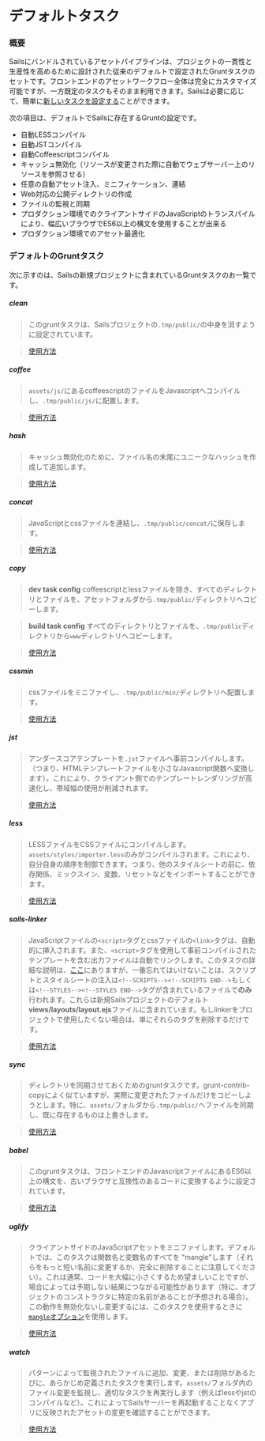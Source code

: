 # デフォルトタスク

### 概要

Sailsにバンドルされているアセットパイプラインは、プロジェクトの一貫性と生産性を高めるために設計された従来のデフォルトで設定されたGruntタスクのセットです。フロントエンドのアセットワークフロー全体は完全にカスタマイズ可能ですが、一方既定のタスクもそのまま利用できます。Sailsは必要に応じて、簡単に[新しいタスクを設定する](https://sailsjs.com/documentation/concepts/assets/task-automation#?task-configuration)ことができます。

次の項目は、デフォルトでSailsに存在するGruntの設定です。
- 自動LESSコンパイル
- 自動JSTコンパイル
- 自動Coffeescriptコンパイル
- キャッシュ無効化（リソースが変更された際に自動でウェブサーバー上のリソースを参照させる）
- 任意の自動アセット注入、ミニフィケーション、連結
- Web対応の公開ディレクトリの作成
- ファイルの監視と同期
- プロダクション環境でのクライアントサイドのJavaScriptのトランスパイルにより、幅広いブラウザでES6以上の構文を使用することが出来る
- プロダクション環境でのアセット最適化


### デフォルトのGruntタスク

次に示すのは、Sailsの新規プロジェクトに含まれているGruntタスクのお一覧です。

##### clean

> このgruntタスクは、Sailsプロジェクトの`.tmp/public/`の中身を消すように設定されています。

> [使用方法](https://github.com/gruntjs/grunt-contrib-clean)

##### coffee

> `assets/js/`にあるcoffeescriptのファイルをJavascriptへコンパイルし、`.tmp/public/js/`に配置します。

> [使用方法](https://github.com/gruntjs/grunt-contrib-coffee)

##### hash

> キャッシュ無効化のために、ファイル名の末尾にユニークなハッシュを作成して追加します。

> [使用方法](https://github.com/jgallen23/grunt-hash/tree/0.5.0#grunt-hash)

##### concat

> JavaScriptとcssファイルを連結し、`.tmp/public/concat/`に保存します。

> [使用方法](https://github.com/gruntjs/grunt-contrib-concat)

##### copy

> **dev task config**
> coffeescriptとlessファイルを除き、すべてのディレクトリとファイルを、アセットフォルダから`.tmp/public/`ディレクトリへコピーします。

> **build task config**
> すべてのディレクトリとファイルを、`.tmp/public`ディレクトリから`www`ディレクトリへコピーします。

> [使用方法](https://github.com/gruntjs/grunt-contrib-copy)

##### cssmin

> cssファイルをミニファイし、`.tmp/public/min/`ディレクトリへ配置します。

> [使用方法](https://github.com/gruntjs/grunt-contrib-cssmin)

##### jst

> アンダースコアテンプレートを`.jst`ファイルへ事前コンパイルします。（つまり、HTMLテンプレートファイルを小さなJavascript関数へ変換します）。これにより、クライアント側でのテンプレートレンダリングが高速化し、帯域幅の使用が削減されます。

> [使用方法](https://github.com/gruntjs/grunt-contrib-jst)

##### less

> LESSファイルをCSSファイルにコンパイルします。`assets/styles/importer.less`のみがコンパイルされます。これにより、自分自身の順序を制御できます。つまり、他のスタイルシートの前に、依存関係、ミックスイン、変数、リセットなどをインポートすることができます。

> [使用方法](https://github.com/gruntjs/grunt-contrib-less)

##### sails-linker

> JavaScriptファイルの`<script>`タグとcssファイルの`<link>`タグは、自動的に挿入されます。また、`<script>`タグを使用して事前コンパイルされたテンプレートを含む出力ファイルは自動でリンクします。このタスクの詳細な説明は、[ここ](https://github.com/balderdashy/sails-generate-frontend/blob/master/docs/overview.md#a-litte-bit-more-about-sails-linking)にありますが、一番忘れてはいけないことは、スクリプトとスタイルシートの注入は`<!--SCRIPTS--><!--SCRIPTS END-->`もしくは`<!--STYLES--><!--STYLES END-->`タグが含まれているファイルで**のみ**行われます。これらは新規Sailsプロジェクトのデフォルト**views/layouts/layout.ejs**ファイルに含まれています。もしlinkerをプロジェクトで使用したくない場合は、単にそれらのタグを削除するだけです。

> [使用方法](https://github.com/Zolmeister/grunt-sails-linker)

##### sync

> ディレクトリを同期させておくためのgruntタスクです。grunt-contrib-copyによく似ていますが、実際に変更されたファイルだけをコピーしようとします。特に、`assets/`フォルダから`.tmp/public/`へファイルを同期し、既に存在するものは上書きします。

> [使用方法](https://github.com/tomusdrw/grunt-sync)

##### babel

> このgruntタスクは、フロントエンドのJavascriptファイルにあるES6以上の構文を、古いブラウザと互換性のあるコードに変換するように設定されています。

> [使用方法](https://github.com/babel/grunt-babel)

##### uglify

> クライアントサイドのJavaScriptアセットをミニファイします。デフォルトでは、このタスクは関数名と変数名のすべてを "mangle"します（それらをもっと短い名前に変更するか、完全に削除することに注意してください）。これは通常、コードを大幅に小さくするため望ましいことですが、場合によっては予期しない結果につながる可能性があります（特に、オブジェクトのコンストラクタに特定の名前があることが予想される場合）。この動作を無効化ないし変更するには、このタスクを使用するときに[`mangle`オプション](https://www.npmjs.com/package/uglify-es#mangle-properties-options)を使用します。

> [使用方法](https://github.com/gruntjs/grunt-contrib-uglify/tree/harmony)

##### watch

> パターンによって監視されたファイルに追加、変更、または削除があるたびに、あらかじめ定義されたタスクを実行します。`assets/`フォルダ内のファイル変更を監視し、適切なタスクを再実行します（例えばlessやjstのコンパイルなど）。これによってSailsサーバーを再起動することなくアプリに反映されたアセットの変更を確認することができます。

> [使用方法](https://github.com/gruntjs/grunt-contrib-watch)


<docmeta name="displayName" value="Default tasks">
